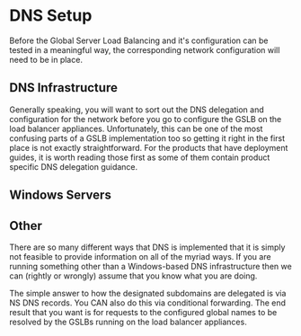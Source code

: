 # DNS Setup

Before the Global Server Load Balancing and it's configuration can be tested in a meaningful way, the corresponding
network configuration will need to be in place.

## DNS Infrastructure

Generally speaking, you will want to sort out the DNS delegation and configuration for the network before you go to
configure the GSLB on the load balancer appliances. Unfortunately, this can be one of the most confusing parts of a GSLB
implementation too so getting it right in the first place is not exactly straightforward. For the products that have
deployment guides, it is worth reading those first as some of them contain product specific DNS delegation guidance.

## Windows Servers

## Other

There are so many different ways that DNS is implemented that it is simply not feasible to provide information on all of
the myriad ways. If you are running something other than a Windows-based DNS infrastructure then we can (rightly or
wrongly) assume that you know what you are doing.

The simple answer to how the designated subdomains are delegated is via NS DNS records. You CAN also do this via
conditional forwarding. The end result that you want is for requests to the configured global names to be resolved by
the GSLBs running on the load balancer appliances.